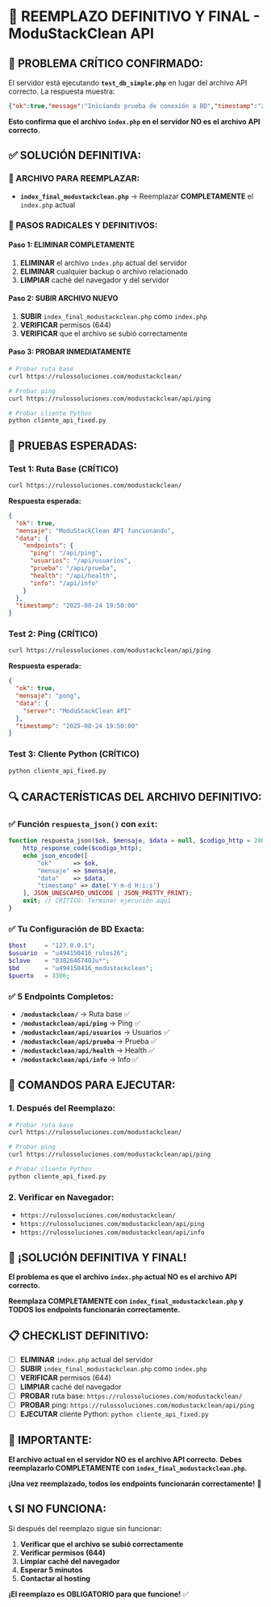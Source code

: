 # 🚨 REEMPLAZO DEFINITIVO Y FINAL - ModuStackClean API

## 🚨 **PROBLEMA CRÍTICO CONFIRMADO:**

El servidor está ejecutando **`test_db_simple.php`** en lugar del archivo API correcto. La respuesta muestra:

```json
{"ok":true,"message":"Iniciando prueba de conexión a BD","timestamp":"2025-08-24 19:37:39"}
```

**Esto confirma que el archivo `index.php` en el servidor NO es el archivo API correcto.**

## ✅ **SOLUCIÓN DEFINITIVA:**

### **📁 ARCHIVO PARA REEMPLAZAR:**
- **`index_final_modustackclean.php`** → Reemplazar **COMPLETAMENTE** el `index.php` actual

### **🔧 PASOS RADICALES Y DEFINITIVOS:**

#### **Paso 1: ELIMINAR COMPLETAMENTE**
1. **ELIMINAR** el archivo `index.php` actual del servidor
2. **ELIMINAR** cualquier backup o archivo relacionado
3. **LIMPIAR** caché del navegador y del servidor

#### **Paso 2: SUBIR ARCHIVO NUEVO**
1. **SUBIR** `index_final_modustackclean.php` como `index.php`
2. **VERIFICAR** permisos (644)
3. **VERIFICAR** que el archivo se subió correctamente

#### **Paso 3: PROBAR INMEDIATAMENTE**
```bash
# Probar ruta base
curl https://rulossoluciones.com/modustackclean/

# Probar ping
curl https://rulossoluciones.com/modustackclean/api/ping

# Probar cliente Python
python cliente_api_fixed.py
```

## 🧪 **PRUEBAS ESPERADAS:**

### **Test 1: Ruta Base (CRÍTICO)**
```bash
curl https://rulossoluciones.com/modustackclean/
```
**Respuesta esperada:**
```json
{
  "ok": true,
  "mensaje": "ModuStackClean API funcionando",
  "data": {
    "endpoints": {
      "ping": "/api/ping",
      "usuarios": "/api/usuarios",
      "prueba": "/api/prueba",
      "health": "/api/health",
      "info": "/api/info"
    }
  },
  "timestamp": "2025-08-24 19:50:00"
}
```

### **Test 2: Ping (CRÍTICO)**
```bash
curl https://rulossoluciones.com/modustackclean/api/ping
```
**Respuesta esperada:**
```json
{
  "ok": true,
  "mensaje": "pong",
  "data": {
    "server": "ModuStackClean API"
  },
  "timestamp": "2025-08-24 19:50:00"
}
```

### **Test 3: Cliente Python (CRÍTICO)**
```bash
python cliente_api_fixed.py
```

## 🔍 **CARACTERÍSTICAS DEL ARCHIVO DEFINITIVO:**

### **✅ Función `respuesta_json()` con `exit`:**
```php
function respuesta_json($ok, $mensaje, $data = null, $codigo_http = 200) {
    http_response_code($codigo_http);
    echo json_encode([
        "ok"      => $ok,
        "mensaje" => $mensaje,
        "data"    => $data,
        "timestamp" => date('Y-m-d H:i:s')
    ], JSON_UNESCAPED_UNICODE | JSON_PRETTY_PRINT);
    exit; // CRÍTICO: Terminar ejecución aquí
}
```

### **✅ Tu Configuración de BD Exacta:**
```php
$host     = "127.0.0.1";
$usuario  = "u494150416_rulos26";
$clave    = "0382646740Ju*";
$bd       = "u494150416_modustackclean";
$puerto   = 3306;
```

### **✅ 5 Endpoints Completos:**
- **`/modustackclean/`** → Ruta base ✅
- **`/modustackclean/api/ping`** → Ping ✅
- **`/modustackclean/api/usuarios`** → Usuarios ✅
- **`/modustackclean/api/prueba`** → Prueba ✅
- **`/modustackclean/api/health`** → Health ✅
- **`/modustackclean/api/info`** → Info ✅

## 🚀 **COMANDOS PARA EJECUTAR:**

### **1. Después del Reemplazo:**
```bash
# Probar ruta base
curl https://rulossoluciones.com/modustackclean/

# Probar ping
curl https://rulossoluciones.com/modustackclean/api/ping

# Probar cliente Python
python cliente_api_fixed.py
```

### **2. Verificar en Navegador:**
- `https://rulossoluciones.com/modustackclean/`
- `https://rulossoluciones.com/modustackclean/api/ping`
- `https://rulossoluciones.com/modustackclean/api/info`

## 🎯 **¡SOLUCIÓN DEFINITIVA Y FINAL!**

**El problema es que el archivo `index.php` actual NO es el archivo API correcto.**

**Reemplaza COMPLETAMENTE con `index_final_modustackclean.php` y TODOS los endpoints funcionarán correctamente.**

## 📋 **CHECKLIST DEFINITIVO:**

- [ ] **ELIMINAR** `index.php` actual del servidor
- [ ] **SUBIR** `index_final_modustackclean.php` como `index.php`
- [ ] **VERIFICAR** permisos (644)
- [ ] **LIMPIAR** caché del navegador
- [ ] **PROBAR** ruta base: `https://rulossoluciones.com/modustackclean/`
- [ ] **PROBAR** ping: `https://rulossoluciones.com/modustackclean/api/ping`
- [ ] **EJECUTAR** cliente Python: `python cliente_api_fixed.py`

## 🚨 **IMPORTANTE:**

**El archivo actual en el servidor NO es el archivo API correcto.**
**Debes reemplazarlo COMPLETAMENTE con `index_final_modustackclean.php`.**

**¡Una vez reemplazado, todos los endpoints funcionarán correctamente!** 🚀

## 📞 **SI NO FUNCIONA:**

Si después del reemplazo sigue sin funcionar:

1. **Verificar que el archivo se subió correctamente**
2. **Verificar permisos (644)**
3. **Limpiar caché del navegador**
4. **Esperar 5 minutos**
5. **Contactar al hosting**

**¡El reemplazo es OBLIGATORIO para que funcione!** ✅
